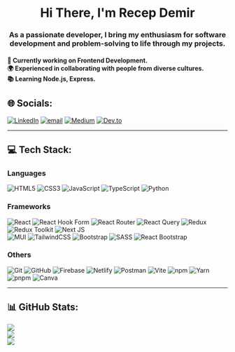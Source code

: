 <h1 align="center">Hi There, I'm Recep Demir</h1>
<h3 align="center">As a passionate developer, I bring my enthusiasm for software development and problem-solving to life through my projects.</h3>
<h4>🌱 Currently working on Frontend Development.<br> 🌍 Experienced in collaborating with people from diverse cultures.<br> 📚 Learning Node.js, Express.</h3>

## 🌐 Socials:
[![LinkedIn](https://img.shields.io/badge/LinkedIn-%230077B5.svg?logo=linkedin&logoColor=white)](https://linkedin.com/in/recep-demir) 
[![email](https://img.shields.io/badge/Email-D14836?logo=gmail&logoColor=white)](mailto:demir.rp@gmail.com) 
[![Medium](https://img.shields.io/badge/Medium-12100E?logo=medium&logoColor=white)](https://medium.com/@@demir.rp) 
[![Dev.to](https://img.shields.io/badge/Dev.to-0A0A0A?logo=dev.to&logoColor=white)](https://dev.to/recepdemir)

---
## 💻 Tech Stack:

### Languages
![HTML5](https://img.shields.io/badge/html5-%23E34F26.svg?style=flat&logo=html5&logoColor=white)  ![CSS3](https://img.shields.io/badge/css3-%231572B6.svg?style=flat&logo=css3&logoColor=white)  ![JavaScript](https://img.shields.io/badge/javascript-%23323330.svg?style=flat&logo=javascript&logoColor=%23F7DF1E)  ![TypeScript](https://img.shields.io/badge/typescript-%23007ACC.svg?style=flat&logo=typescript&logoColor=white)  ![Python](https://img.shields.io/badge/python-3670A0?style=flat&logo=python&logoColor=ffdd54)  



### Frameworks
![React](https://img.shields.io/badge/React-%2320232a.svg?style=flat&logo=react&logoColor=%2361DAFB)  ![React Hook Form](https://img.shields.io/badge/React%20Hook%20Form-%23EC5990.svg?style=flat&logo=reacthookform&logoColor=white)  ![React Router](https://img.shields.io/badge/React_Router-CA4245?style=flat&logo=react-router&logoColor=white)  ![React Query](https://img.shields.io/badge/-React%20Query-FF4154?style=flat&logo=react%20query&logoColor=white)  ![Redux](https://img.shields.io/badge/Redux-%23593d88.svg?style=flat&logo=redux&logoColor=white)  ![Redux Toolkit](https://img.shields.io/badge/Redux%20Toolkit-%235593d88.svg?style=flat&logo=redux&logoColor=white) ![Next JS](https://img.shields.io/badge/Next.js-%23000000.svg?style=flat&logo=next.js&logoColor=white)    
![MUI](https://img.shields.io/badge/MUI-%230081CB.svg?style=flat&logo=mui&logoColor=white)  ![TailwindCSS](https://img.shields.io/badge/tailwindcss-%2338B2AC.svg?style=flat&logo=tailwind-css&logoColor=white)  ![Bootstrap](https://img.shields.io/badge/bootstrap-%238511FA.svg?style=flat&logo=bootstrap&logoColor=white)  ![SASS](https://img.shields.io/badge/SASS-hotpink.svg?style=flat&logo=SASS&logoColor=white)  ![React Bootstrap](https://img.shields.io/badge/react-bootstrap-%238611FA.svg?style=flat&logo=react-bootstrap&logoColor=white) 



### Others
![Git](https://img.shields.io/badge/git-%23F05033.svg?style=flat&logo=git&logoColor=white)  ![GitHub](https://img.shields.io/badge/github-%23181717.svg?style=flat&logo=github&logoColor=white)  ![Firebase](https://img.shields.io/badge/firebase-%23039BE5.svg?style=flat&logo=firebase)  ![Netlify](https://img.shields.io/badge/netlify-%23000000.svg?style=flat&logo=netlify&logoColor=#00C7B7)  ![Postman](https://img.shields.io/badge/Postman-FF6C37?style=flat&logo=postman&logoColor=white)  ![Vite](https://img.shields.io/badge/vite-%23646CFF.svg?style=flat&logo=vite&logoColor=white)  ![npm](https://img.shields.io/badge/npm-%23000000.svg?style=flat&logo=npm&logoColor=white)  ![Yarn](https://img.shields.io/badge/yarn-%23000000.svg?style=flat&logo=yarn&logoColor=white)  ![pnpm](https://img.shields.io/badge/pnpm-%23000000.svg?style=flat&logo=pnpm&logoColor=white)  ![Canva](https://img.shields.io/badge/Canva-%2300C4CC.svg?style=flat&logo=Canva&logoColor=white)  

---

## 📊 GitHub Stats:
![](https://github-readme-stats.vercel.app/api?username=recep-demir&theme=dark&hide_border=false&include_all_commits=false&count_private=false)<br/>
![](https://nirzak-streak-stats.vercel.app/?user=recep-demir&theme=dark&hide_border=false)<br/>
![](https://github-readme-stats.vercel.app/api/top-langs/?username=recep-demir&theme=dark&hide_border=false&include_all_commits=false&count_private=false&layout=compact)




